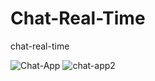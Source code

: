 # Chat-Real-Time
chat-real-time

![Chat-App](https://user-images.githubusercontent.com/66680806/108191542-d2e77b80-7145-11eb-9631-884146befaa4.PNG)
![chat-app2](https://user-images.githubusercontent.com/66680806/108191549-d549d580-7145-11eb-862d-1b3ade480017.PNG)
